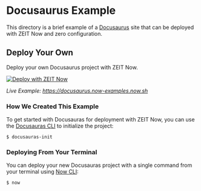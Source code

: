 # Docusaurus Example

This directory is a brief example of a [Docusaurus](https://docusaurus.io/) site that can be deployed with ZEIT Now and zero configuration.

## Deploy Your Own

Deploy your own Docusaurus project with ZEIT Now.

[![Deploy with ZEIT Now](https://zeit.co/button)](https://zeit.co/new/project?template=https://github.com/zeit/now-examples/tree/master/docusaurus)

*Live Example: https://docusaurus.now-examples.now.sh*

### How We Created This Example

To get started with Docusauras for deployment with ZEIT Now, you can use the [Docusauras CLI](https://docusaurus.io/docs/en/installation) to initialize the project:

```shell
$ docusauras-init
```

### Deploying From Your Terminal

You can deploy your new Docusauras project with a single command from your terminal using [Now CLI](https://zeit.co/download):

```shell
$ now
```
